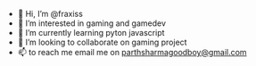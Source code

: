 - 👋 Hi, I’m @fraxiss 
- 👀 I’m interested in gaming and gamedev
- 🌱 I’m currently learning pyton javascript
- 💞️ I’m looking to collaborate on gaming project
- 📫 to reach me email me on parthsharmagoodboy@gmail.com

<!---
fraxiss/fraxiss is a ✨ special ✨ repository because its `README.md` (this file) appears on your GitHub profile.
You can click the Preview link to take a look at your changes.
--->
